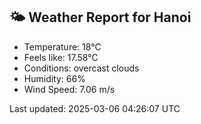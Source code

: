 <!-- WEATHER-START -->
## 🌤 Weather Report for Hanoi

- Temperature: 18°C
- Feels like: 17.58°C
- Conditions: overcast clouds
- Humidity: 66%
- Wind Speed: 7.06 m/s

Last updated: 2025-03-06 04:26:07 UTC
<!-- WEATHER-END -->
